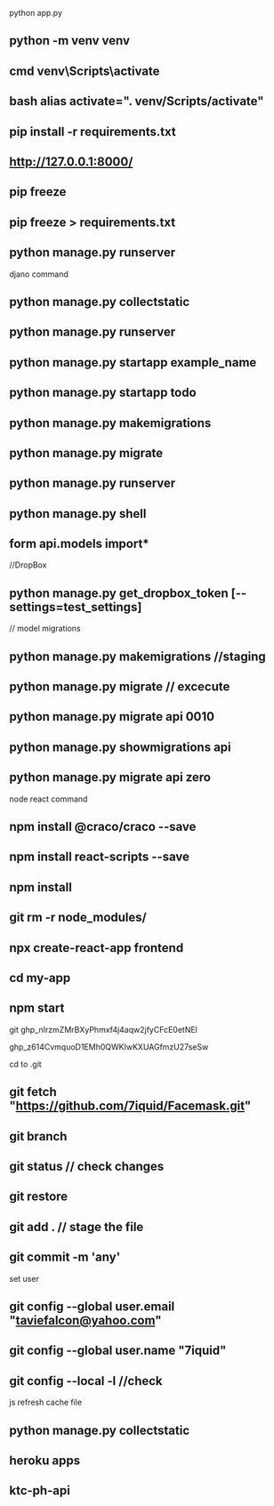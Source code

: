 

python app.py

## python -m venv venv
## 		cmd 	venv\Scripts\activate
## 		bash 	alias activate=". venv/Scripts/activate"
## pip install -r requirements.txt
## http://127.0.0.1:8000/
## pip freeze
## pip freeze > requirements.txt
## python manage.py runserver



djano command
## python manage.py collectstatic
## python manage.py runserver <!-- "execute server" -->
## python manage.py startapp example_name
## python manage.py startapp todo
## python manage.py makemigrations
## python manage.py migrate
## python manage.py runserver
## python manage.py shell
## form api.models import*

//DropBox
## python manage.py get_dropbox_token [--settings=test_settings]


// model migrations
## python manage.py makemigrations //staging
## python manage.py migrate	// excecute 
## python manage.py  migrate api 0010
## python manage.py  showmigrations api
## python manage.py  migrate api zero

node react command
## npm install @craco/craco --save
## npm install react-scripts --save
## npm install
## git rm -r node_modules/
## npx create-react-app frontend
## cd my-app
## npm start


git 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

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


<!-- git command -->
cd to .git
## git fetch "https://github.com/7iquid/Facemask.git"
## git branch

## git status // check changes
## git restore <path name>


## git add . // stage the file
## git commit -m 'any'

set user
## git config --global user.email "taviefalcon@yahoo.com"
## git config --global user.name "7iquid"
## git config --local -l //check

js refresh cache file
## python manage.py collectstatic 



<!-- heroku cli -->
## heroku apps
## ktc-ph-api
